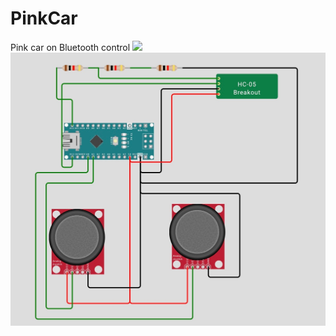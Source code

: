# PinkCar
Pink car on Bluetooth control
<img src="/relative/main/Bluetooth.jpeg" width="128"/>
![Bluetooth control image](bluetooth.jpeg)